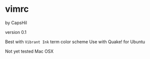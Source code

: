 # vimrc
by CapsHil

version 0.1

Best with `Vibrant Ink` term color scheme
Use with Quake! for Ubuntu

Not yet tested Mac OSX
